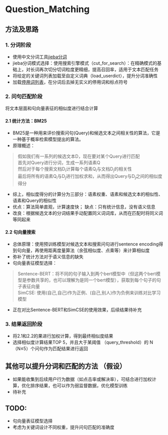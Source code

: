 # Question_Matching

## 方法及思路

### 1. 分词阶段
* 使用中文分词工具[jieba分词](https://github.com/fxsjy/jieba)
* jieba分词模式选择：使用搜索引擎模式（cut_for_search）：在精确模式的基础上，对长词再次切分切词粒度更精细，提高召回率，适用于文本匹配任务
* 将给定的关键词列表加载至自定义词典（load_userdict），提升分词准确性
* 加载[停用词列表](https://github.com/goto456/stopwords)，在分词后去掉无实义的停用词和标点符号

### 2. 问句匹配阶段
将文本层面和句向量表征的相似度进行结合计算

#### 2.1 统计方法：BM25
* BM25是一种用来评价搜索问句(Query)和候选文本之间相关性的算法，它是一种基于概率检索模型提出的算法。
* 原理概述：
> 假如我们有一系列的候选文本D，现在要对某个Query进行匹配  
> 首先对Query进行分词，生成一系列语素Q  
> 然后对于每个搜索文档D<sub>i</sub>计算每个语素Q<sub>i</sub>与文档D<sub>j</sub>的相关性    
> 最后将所有的语素Q<sub>i</sub>与D<sub>j</sub>进行加权求和，从而得出Query与D<sub>j</sub>之间的相似度得分   
* 综上，相似度得分的计算分为三部分：语素权重、语素和候选文本的相似性、语素和Query的相似性   
* 优点：算法简单直观，计算速度快； 缺点：只有统计信息，没有语义信息 
* 改良：根据候选文本的分词结果手动配置同义词词库，从而在匹配时将同义词等同起来

#### 2.2 句向量搜索
* 总体原理：使用预训练模型对候选文本和搜索问句进行sentence encoding得到句向量，再使用距离度量算法（余弦相似度、点乘等）来计算相似度
* 弥补了统计方法对于语义信息的缺失
* 句向量表征模型选择：
> Sentence-BERT：将不同的句子输入到两个bert模型中（但这两个bert模型是参数共享的，也可以理解为是同一个bert模型），获取到每个句子的句子表征向量  
> SimCSE: 使用(自己,自己)作为正例、(自己,别人)作为负例来训练对比学习模型  
* 正在对比Sentence-BERT和SimCSE的使用效果，后续结果待补充

### 3. 结果返回阶段
* 将2.1和2.2的果进行加权计算，得到最终相似度结果
* 选择相似度计算结果TOP 5，并且大于某阈值 （query_threshold）的 N（N≤5）个问句作为匹配结果进行返回

## 其他可以提升分词和匹配的方法 （假设）
* 如果能收集到后续用户行为数据（如点击率或解决率），可结合进行加权计算，优化排序结果，也可以作为弱监督数据，优化模型训练
* 待补充

## TODO:
* 句向量表征模型选择
* 考虑为关键词设计不同权重，提升问句匹配的准确度




